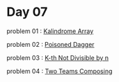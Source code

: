 # Day 07

problem 01 : [ Kalindrome Array ](https://codeforces.com/problemset/problem/1610/B)

problem 02 : [ Poisoned Dagger ](https://codeforces.com/problemset/problem/1613/C)

problem 03 : [ K-th Not Divisible by n ](https://codeforces.com/problemset/problem/1352/C)

problem 04 : [ Two Teams Composing ](https://codeforces.com/problemset/problem/1335/C)

